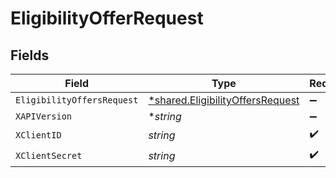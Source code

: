 # EligibilityOfferRequest


## Fields

| Field                                                                                      | Type                                                                                       | Required                                                                                   | Description                                                                                |
| ------------------------------------------------------------------------------------------ | ------------------------------------------------------------------------------------------ | ------------------------------------------------------------------------------------------ | ------------------------------------------------------------------------------------------ |
| `EligibilityOffersRequest`                                                                 | [*shared.EligibilityOffersRequest](../../../pkg/models/shared/eligibilityoffersrequest.md) | :heavy_minus_sign:                                                                         | N/A                                                                                        |
| `XAPIVersion`                                                                              | **string*                                                                                  | :heavy_minus_sign:                                                                         | N/A                                                                                        |
| `XClientID`                                                                                | *string*                                                                                   | :heavy_check_mark:                                                                         | N/A                                                                                        |
| `XClientSecret`                                                                            | *string*                                                                                   | :heavy_check_mark:                                                                         | N/A                                                                                        |